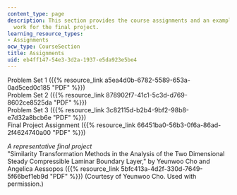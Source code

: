 ```yaml
---
content_type: page
description: This section provides the course assignments and an example of student
  work for the final project.
learning_resource_types:
- Assignments
ocw_type: CourseSection
title: Assignments
uid: eb4ff147-54e3-3d2a-1937-e5da923e5be4
---
```


Problem Set 1 ({{% resource_link a5ea4d0b-6782-5589-653a-0ad5ced0c185 "PDF" %}})  
Problem Set 2 ({{% resource_link 878902f7-41c1-5c3d-d769-8602ce8525da "PDF" %}})  
Problem Set 3 ({{% resource_link 3c82115d-b2b4-9bf2-98b8-e7d32a8bcb6e "PDF" %}})  
Final Project Assignment ({{% resource_link 66451ba0-56b3-0f6a-86ad-2f4624740a00 "PDF" %}})

_A representative final project_  
"Similarity Transformation Methods in the Analysis of the Two Dimensional Steady Compressible Laminar Boundary Layer," by Yeunwoo Cho and Angelica Aessopos ({{% resource_link 5bfc413a-4d2f-330d-7649-5f66bef1eb9d "PDF" %}}) (Courtesy of Yeunwoo Cho. Used with permission.)